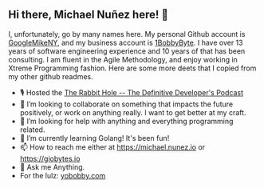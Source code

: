 ## Hi there, Michael Nuñez here! 👋

I, unfortunately, go by many names here. My personal Github account is [GoogleMikeNY](https://www.github.com/GoogleMikeNY),
and my business account is [1BobbyByte](https://www.github.com/1bobbybyte). I have over 13 years of software engineering experience
and 10 years of that has been consulting. I am fluent in the Agile Methodology, and enjoy working in Xtreme Programming
fashion. Here are some more deets that I copied from my other github readmes.

- 🎙️ Hosted the [The Rabbit Hole -- The Definitive Developer's Podcast](https://www.stridenyc.com/podcasts)
- 💞 I’m looking to collaborate on something that impacts the future positively, or work on anything really. I want to get better at my craft.
- 🤔 I’m looking for help with anything and everything programming related.
- 🌱 I’m currently learning Golang! It's been fun!
- 📫 How to reach me either at https://michael.nunez.io or https://giobytes.io
- 💬 Ask me Anything.
- For the lulz: [yobobby.com](yobobby.com)
